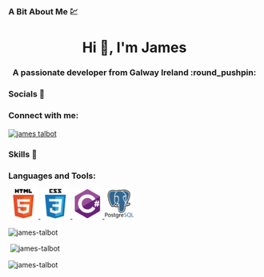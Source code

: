 ### A Bit About Me :chart:
<h1 align="center">Hi 👋, I'm James</h1>
<h3 align="center">A passionate developer from Galway Ireland :round_pushpin: </h3>

### Socials :calling:
<h3 align="left">Connect with me:</h3>
<p align="left">
<a href="https://www.linkedin.com/in/james-talbot-453b5a203/" target="blank"><img align="center" src="https://raw.githubusercontent.com/rahuldkjain/github-profile-readme-generator/master/src/images/icons/Social/linked-in-alt.svg" alt="james talbot" height="50" width="60" /></a>
</p>

### Skills :seedling:
<h3 align="left">Languages and Tools:</h3>
<p align="left"> 
  <a href="https://www.w3schools.com/cs/" target="_blank" rel="noreferrer">
    <img src="https://raw.githubusercontent.com/devicons/devicon/master/icons/html5/html5-original-wordmark.svg" alt="html5" width="60" height="60"/> </a> <a href="https://www.postgresql.org" target="_blank" rel="noreferrer">
    <img src="https://raw.githubusercontent.com/devicons/devicon/master/icons/css3/css3-original-wordmark.svg" alt="css3" width="60" height="60"/> </a> <a href="https://www.w3.org/html/" target="_blank" rel="noreferrer"> 
    <img src="https://raw.githubusercontent.com/devicons/devicon/master/icons/csharp/csharp-original.svg" alt="csharp" width="60" height="60"/> </a> <a href="https://www.w3schools.com/css/" target="_blank" rel="noreferrer"> 
    <img src="https://raw.githubusercontent.com/devicons/devicon/master/icons/postgresql/postgresql-original-wordmark.svg" alt="postgresql" width="60" height="60"/>
  </a> 
</p>

<p><img align="center" src="https://github-readme-stats.vercel.app/api/top-langs?username=james-talbot&show_icons=true&locale=en&layout=compact" alt="james-talbot" /></p>

<p>&nbsp;<img align="center" src="https://github-readme-stats.vercel.app/api?username=james-talbot&show_icons=true&locale=en" alt="james-talbot" /></p>

<p><img align="center" src="https://github-readme-streak-stats.herokuapp.com/?user=james-talbot&" alt="james-talbot" /></p>
